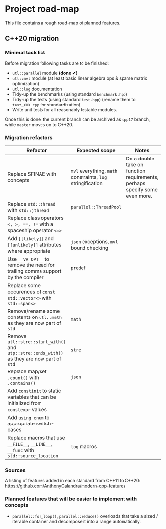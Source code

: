# Project road-map

This file contains a rough road-map of planned features.

## C++20 migration

### Minimal task list

Before migration following tasks are to be finished:
- `utl::parallel` module **(done ✔)**
- `utl::mvl` module (at least basic linear algebra ops & sparse matrix optimization)
- `utl::log` documentation
- Tidy-up the benchmarks (using standard `benchmark.hpp`)
- Tidy-up the tests (using standard `test.hpp`) (rename them to `test_XXX.cpp` for standardization)
- Write unit tests for all reasonably testable modules.

Once this is done, the current branch can be archived as `cpp17` branch, while `master` moves on to C++20.

### Migration refactors

| Refactor | Expected scope | Notes | Complete |
| - | - | - | - |
| Replace SFINAE with concepts | `mvl` everything, `math` constraints, `log` stringification | Do a double take on function requirements, perhaps specify some even more. | ✘ |
| Replace `std::thread` with `std::jthread` | `parallel::ThreadPool` |  | ✘ |
| Replace class operators `<, >, ==, !=` with a spaceship operator `<=>` |  |  | ✘ |
| Add `[[likely]]` and `[[unlikely]]` attributes where appropriate | `json` exceptions, `mvl` bound checking |  | ✘ |
| Use `__VA_OPT__` to remove the need for trailing comma support by the compiler | `predef` |  | ✘ |
| Replace some occurences of `const std::vector<>` with `std::span<>` |  |  | ✘ |
| Remove/rename some constants on `utl::math` as they are now part of `std` | `math` |  |  |
| Remove `utl::stre::start_with()` and `utp::stre::ends_with()` as they are now part of `std` | `stre` |  |  |
| Replace map/set `.count()` with `.contains()` | `json` |  |  |
| Add `constinit` to static variables that can be initialized from `constexpr` values |  |  |  |
| Add `using enum` to appropriate switch-cases |  |  |  |
| Replace macros that use `__FILE__`, `__LINE__`, `__func` with `std::source_location` | `log` macros | | |

### Sources

A listing of features added in each standard from C++11 to C++20: https://github.com/AnthonyCalandra/modern-cpp-features

### Planned features that will be easier to implement with concepts

- `parallel::for_loop()`, `parallel::reduce()` overloads that take a sized / iterable container and decompose it into a range automatically.